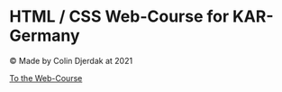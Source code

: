 # HTML / CSS Web-Course for KAR-Germany

&#169; Made by Colin Djerdak at 2021

[To the Web-Course](https://www.webkurs.netlify.app)